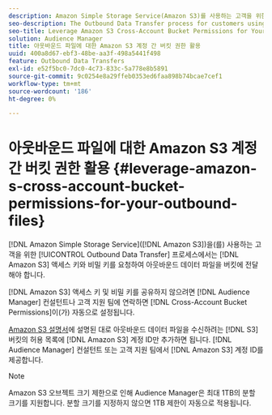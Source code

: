 ```yaml
---
description: Amazon Simple Storage Service(Amazon S3)를 사용하는 고객을 위한 아웃바운드 데이터 전송 프로세스에서는 버킷에 아웃바운드 데이터 파일을 전달하기 위해 Amazon S3 액세스 키와 비밀 키를 요청해야 합니다.
seo-description: The Outbound Data Transfer process for customers using Amazon Simple Storage Service (Amazon S3) requires us to ask for your Amazon S3 access key and secret key, in order to deliver the outbound data files to your bucket.
seo-title: Leverage Amazon S3 Cross-Account Bucket Permissions for Your Outbound Files
solution: Audience Manager
title: 아웃바운드 파일에 대한 Amazon S3 계정 간 버킷 권한 활용
uuid: 400a8d67-ebf3-48be-aa3f-498a5441f498
feature: Outbound Data Transfers
exl-id: e52f5bc0-7dc0-4c73-833c-5a778e8b5891
source-git-commit: 9c0254e8a29ffeb0353ed6faa898b74bcae7cef1
workflow-type: tm+mt
source-wordcount: '186'
ht-degree: 0%

---
```


# 아웃바운드 파일에 대한 Amazon S3 계정 간 버킷 권한 활용 {#leverage-amazon-s-cross-account-bucket-permissions-for-your-outbound-files}

[!DNL Amazon Simple Storage Service]&#x200B;([!DNL Amazon S3])을(를) 사용하는 고객을 위한 [!UICONTROL Outbound Data Transfer] 프로세스에서는 [!DNL Amazon S3] 액세스 키와 비밀 키를 요청하여 아웃바운드 데이터 파일을 버킷에 전달해야 합니다.

[!DNL Amazon S3] 액세스 키 및 비밀 키를 공유하지 않으려면 [!DNL Audience Manager] 컨설턴트나 고객 지원 팀에 연락하면 [!DNL Cross-Account Bucket Permissions]이(가) 자동으로 설정됩니다.

[Amazon S3 설명서](https://docs.aws.amazon.com/AmazonS3/latest/dev/example-walkthroughs-managing-access-example2.html)에 설명된 대로 아웃바운드 데이터 파일을 수신하려는 [!DNL S3] 버킷의 허용 목록에 [!DNL Amazon S3] 계정 ID만 추가하면 됩니다. [!DNL Audience Manager] 컨설턴트 또는 고객 지원 팀에서 [!DNL Amazon S3] 계정 ID를 제공합니다.

>[!NOTE]
>
>Amazon S3 오브젝트 크기 제한으로 인해 Audience Manager은 최대 1TB의 분할 크기를 지원합니다. 분할 크기를 지정하지 않으면 1TB 제한이 자동으로 적용됩니다.

